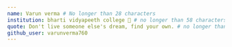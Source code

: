 ```yaml
---
name: Varun verma # No longer than 28 characters
institution: bharti vidyapeeth college 🚩 # no longer than 58 characters
quote: Don't live someone else's dream, find your own. # no longer than 100 characters, avoid using quotes(") to guarantee the format remains the same.
github_user: varunverma760
---
```

